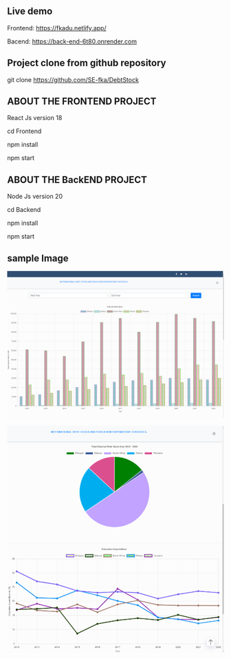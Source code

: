 
 ## Live demo 

Frontend: https://fkadu.netlify.app/

Bacend: https://back-end-6t80.onrender.com


## Project clone from github repository

git clone https://github.com/SE-fka/DebtStock

## ABOUT THE FRONTEND PROJECT 

React Js version 18

cd Frontend

npm install

npm start


## ABOUT THE BackEND PROJECT

Node Js version 20

cd Backend

npm install

npm start
 

 ## sample Image

 ![alt text](image.png)
 
 ![alt text](image-1.png)